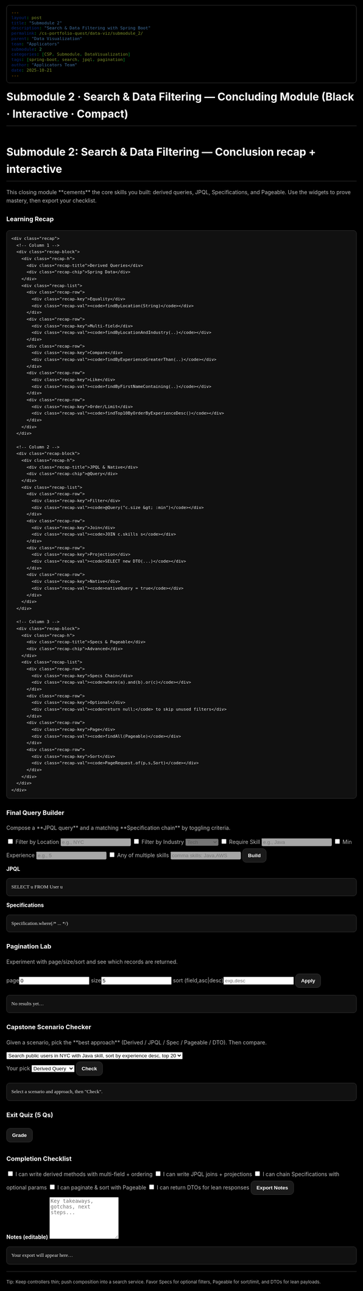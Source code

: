 ```yaml
---
layout: post
title: "Submodule 2"
description: "Search & Data Filtering with Spring Boot"
permalink: /cs-portfolio-quest/data-viz/submodule_2/
parent: "Data Visualization"
team: "Applicators"
submodule: 2
categories: [CSP, Submodule, DataVisualization]
tags: [spring-boot, search, jpql, pagination]
author: "Applicators Team"
date: 2025-10-21
---
```


# Submodule 2 · Search & Data Filtering — **Concluding Module (Black · Interactive · Compact)**


<head>
<meta charset="UTF-8"/>
<meta name="viewport" content="width=device-width, initial-scale=1.0"/>
<title>Submodule 2: Search & Data Filtering — Conclusion</title>
<style>
:root{
  --bg:#000;--text:#fff;--muted:#bbb;--muted-2:#888;--border:#333;--panel:#0b0b0b;--panel-2:#111;--accent:#ddd;--accent-2:#aaa;
}
*{box-sizing:border-box} html,body{height:100%}
body{
  font-family:-apple-system,BlinkMacSystemFont,'Segoe UI',Roboto,'Helvetica Neue',Arial,sans-serif;
  background:var(--bg);color:var(--text);max-width:1200px;margin:0 auto;padding:20px;line-height:1.6;
}
.container{padding:28px 0}
h1{color:var(--text);border-bottom:1px solid var(--border);padding-bottom:8px;margin:0 0 18px}
h2,h3{color:var(--text);margin-top:24px}
p,li,label,small{color:var(--muted)}
a{color:var(--accent);text-decoration:none} a:hover{text-decoration:underline}

.card,.panel,.out{
  background:transparent;border:1px solid var(--border);border-radius:10px;padding:14px;margin:12px 0;color:var(--text)
}
.rule{border:none;border-top:1px solid var(--border);margin:18px 0}
.out{white-space:pre-wrap;font-family:ui-monospace,SFMono-Regular,Consolas}
pre{background:var(--panel-2);border:1px solid var(--border);border-radius:8px;padding:12px;overflow:auto;color:#eee;font-size:13px}
code{font-family:'Courier New',Consolas,monospace;background:var(--panel);border:1px solid var(--border);border-radius:4px;padding:1px 5px;color:#eee}

input,textarea,select{
  width:100%;padding:10px;border:1px solid var(--border);border-radius:10px;background:var(--panel-2);color:var(--text);
  font-family:ui-monospace,SFMono-Regular,Consolas;font-size:13px;margin:8px 0;
}
textarea{min-height:110px}
button{
  background:#1a1a1a;color:var(--text);border:1px solid var(--border);padding:10px 14px;border-radius:10px;cursor:pointer;font-weight:700;margin:6px 6px 6px 0
}
button:hover{transform:translateY(-1px);border-color:var(--accent-2)}

.grid{display:grid;gap:12px}
.grid-2{grid-template-columns:repeat(2,minmax(0,1fr))}
.grid-3{grid-template-columns:repeat(3,minmax(0,1fr))}
@media (max-width: 920px){ .grid-3{grid-template-columns:repeat(2,minmax(0,1fr))} }
@media (max-width: 640px){ .grid-2,.grid-3{grid-template-columns:1fr} }

.badge{display:inline-block;border:1px solid var(--border);border-radius:999px;padding:2px 8px;color:#aaa;font-size:11px;margin-left:6px}
.pill{display:inline-block;padding:3px 8px;border-radius:999px;border:1px solid var(--border)}
.ok{border-color:#3f3;color:#3f3} .warn{border-color:#ffa500;color:#ffa500} .err{border-color:#f55;color:#f55}

.table{width:100%;border-collapse:collapse}
.table th,.table td{border:1px solid var(--border);padding:10px;text-align:left;color:#bbb}
.table th{color:#fff}

.quiz .opt{border:1px solid var(--border);border-radius:10px;padding:10px;margin:6px 0;cursor:pointer;color:#bbb}
.quiz .opt.sel{border-color:#aaa;color:#fff} .quiz .opt.good{border-color:#3f3} .quiz .opt.bad{border-color:#f55}

/* ---------- FIXED LEARNING RECAP LAYOUT ---------- */
.recap{
  display:grid;gap:12px;
  grid-template-columns:repeat(3,minmax(0,1fr));
}
@media (max-width: 920px){ .recap{grid-template-columns:repeat(2,minmax(0,1fr))} }
@media (max-width: 640px){ .recap{grid-template-columns:1fr} }

.recap-block{
  border:1px solid var(--border);border-radius:10px;background:transparent;padding:14px
}
.recap-h{
  display:flex;align-items:center;justify-content:space-between;margin-bottom:8px
}
.recap-title{font-weight:800;letter-spacing:.2px}
.recap-chip{font-size:11px;color:#aaa;border:1px solid var(--border);border-radius:999px;padding:2px 8px}
.recap-list{
  display:grid;gap:8px;margin-top:6px
}
.recap-row{
  display:grid;grid-template-columns:140px 1fr;gap:10px;align-items:start
}
.recap-key{color:#aaa}
.recap-val code{display:inline-block}

/* Small helper text */
.note{font-size:12px;color:#888}
</style>
</head>
<body>
<div class="container">
  <h1> Submodule 2: Search & Data Filtering — Conclusion <span class="badge">recap + interactive</span></h1>
  <p>This closing module **cements** the core skills you built: derived queries, JPQL, Specifications, and Pageable. Use the widgets to prove mastery, then export your checklist.</p>

  <!-- LEARNING RECAP (CLEAN, NON-OVERLAPPING) -->
  <section class="card">
    <h3> Learning Recap</h3>

    <div class="recap">
      <!-- Column 1 -->
      <div class="recap-block">
        <div class="recap-h">
          <div class="recap-title">Derived Queries</div>
          <div class="recap-chip">Spring Data</div>
        </div>
        <div class="recap-list">
          <div class="recap-row">
            <div class="recap-key">Equality</div>
            <div class="recap-val"><code>findByLocation(String)</code></div>
          </div>
          <div class="recap-row">
            <div class="recap-key">Multi-field</div>
            <div class="recap-val"><code>findByLocationAndIndustry(..)</code></div>
          </div>
          <div class="recap-row">
            <div class="recap-key">Compare</div>
            <div class="recap-val"><code>findByExperienceGreaterThan(..)</code></div>
          </div>
          <div class="recap-row">
            <div class="recap-key">Like</div>
            <div class="recap-val"><code>findByFirstNameContaining(..)</code></div>
          </div>
          <div class="recap-row">
            <div class="recap-key">Order/Limit</div>
            <div class="recap-val"><code>findTop10ByOrderByExperienceDesc()</code></div>
          </div>
        </div>
      </div>

      <!-- Column 2 -->
      <div class="recap-block">
        <div class="recap-h">
          <div class="recap-title">JPQL & Native</div>
          <div class="recap-chip">@Query</div>
        </div>
        <div class="recap-list">
          <div class="recap-row">
            <div class="recap-key">Filter</div>
            <div class="recap-val"><code>@Query("c.size &gt; :min")</code></div>
          </div>
          <div class="recap-row">
            <div class="recap-key">Join</div>
            <div class="recap-val"><code>JOIN c.skills s</code></div>
          </div>
          <div class="recap-row">
            <div class="recap-key">Projection</div>
            <div class="recap-val"><code>SELECT new DTO(...)</code></div>
          </div>
          <div class="recap-row">
            <div class="recap-key">Native</div>
            <div class="recap-val"><code>nativeQuery = true</code></div>
          </div>
        </div>
      </div>

      <!-- Column 3 -->
      <div class="recap-block">
        <div class="recap-h">
          <div class="recap-title">Specs & Pageable</div>
          <div class="recap-chip">Advanced</div>
        </div>
        <div class="recap-list">
          <div class="recap-row">
            <div class="recap-key">Specs Chain</div>
            <div class="recap-val"><code>where(a).and(b).or(c)</code></div>
          </div>
          <div class="recap-row">
            <div class="recap-key">Optional</div>
            <div class="recap-val"><code>return null;</code> to skip unused filters</div>
          </div>
          <div class="recap-row">
            <div class="recap-key">Page</div>
            <div class="recap-val"><code>findAll(Pageable)</code></div>
          </div>
          <div class="recap-row">
            <div class="recap-key">Sort</div>
            <div class="recap-val"><code>PageRequest.of(p,s,Sort)</code></div>
          </div>
        </div>
      </div>
    </div>
  </section>

  <!-- INTERACTIVE 1: FINAL QUERY BUILDER -->
  <section class="card">
    <h3> Final Query Builder</h3>
    <p>Compose a **JPQL query** and a matching **Specification chain** by toggling criteria.</p>
    <div class="grid grid-2">
      <div class="panel">
        <label><input type="checkbox" id="qLoc"/> Filter by Location</label>
        <input id="vLoc" placeholder="e.g., NYC" disabled/>
        <label><input type="checkbox" id="qInd"/> Filter by Industry</label>
        <select id="vInd" disabled>
          <option>Tech</option><option>Finance</option><option>Healthcare</option><option>Education</option>
        </select>
        <label><input type="checkbox" id="qSkill"/> Require Skill</label>
        <input id="vSkill" placeholder="e.g., Java" disabled/>
        <label><input type="checkbox" id="qMinExp"/> Min Experience</label>
        <input id="vMinExp" type="number" min="0" placeholder="e.g., 5" disabled/>
        <label><input type="checkbox" id="qAny"/> Any of multiple skills</label>
        <input id="vAny" placeholder="comma skills: Java,AWS" disabled/>
        <button onclick="buildFinalQuery()">Build</button>
      </div>
      <div class="panel">
        <strong>JPQL</strong>
        <pre id="jpqlOut" class="out">SELECT u FROM User u</pre>
        <strong>Specifications</strong>
        <pre id="specOut" class="out">Specification.where(/* ... */)</pre>
      </div>
    </div>
  </section>

  <!-- INTERACTIVE 2: PAGINATION LAB -->
  <section class="card">
    <h3> Pagination Lab</h3>
    <p>Experiment with page/size/sort and see which records are returned.</p>
    <div class="grid grid-2">
      <div class="panel">
        <label>page</label><input id="pg" type="number" min="0" value="0"/>
        <label>size</label><input id="sz" type="number" min="1" value="5"/>
        <label>sort (field,asc|desc)</label><input id="sort" placeholder="exp,desc"/>
        <button onclick="runPaging()">Apply</button>
      </div>
      <div class="panel">
        <pre id="pageOut" class="out">No results yet…</pre>
      </div>
    </div>
  </section>

  <!-- INTERACTIVE 3: CAPSTONE SCENARIO CHECKER -->
  <section class="card">
    <h3> Capstone Scenario Checker</h3>
    <p>Given a scenario, pick the **best approach** (Derived / JPQL / Spec / Pageable / DTO). Then compare.</p>
    <div class="panel">
      <select id="scenarioSel">
        <option value="1">Search public users in NYC with Java skill, sort by experience desc, top 20</option>
        <option value="2">Companies with any of {Kubernetes, AWS} skill tags and size > 500</option>
        <option value="3">Free-text name contains 'son' & experience ≥ 7 (composable filters)</option>
      </select>
      <div class="grid grid-2">
        <div>
          <label>Your pick</label>
          <select id="approach">
            <option>Derived Query</option>
            <option>JPQL</option>
            <option>Specifications</option>
            <option>Pageable</option>
            <option>DTO Projection</option>
          </select>
          <button onclick="scoreScenario()">Check</button>
        </div>
        <div>
          <pre id="scenarioOut" class="out">Select a scenario and approach, then "Check".</pre>
        </div>
      </div>
    </div>
  </section>

  <!-- INTERACTIVE 4: EXIT QUIZ -->
  <section class="card">
    <h3> Exit Quiz (5 Qs)</h3>
    <div id="qBox" class="quiz"></div>
    <button onclick="grade()">Grade</button>
    <div id="qScore" style="margin-top:8px"></div>
  </section>

  <!-- INTERACTIVE 5: DONE/CHECKLIST + EXPORT -->
  <section class="card">
    <h3> Completion Checklist</h3>
    <div class="grid grid-2">
      <div class="panel">
        <label><input type="checkbox" class="ck" value="derived"/> I can write derived methods with multi-field + ordering</label>
        <label><input type="checkbox" class="ck" value="jpql"/> I can write JPQL joins + projections</label>
        <label><input type="checkbox" class="ck" value="spec"/> I can chain Specifications with optional params</label>
        <label><input type="checkbox" class="ck" value="pageable"/> I can paginate & sort with Pageable</label>
        <label><input type="checkbox" class="ck" value="dto"/> I can return DTOs for lean responses</label>
        <button onclick="exportNotes()">Export Notes</button>
      </div>
      <div class="panel">
        <strong>Notes (editable)</strong>
        <textarea id="notes" placeholder="Key takeaways, gotchas, next steps..."></textarea>
        <pre id="exportOut" class="out">Your export will appear here…</pre>
      </div>
    </div>
  </section>

  <hr class="rule"/>
  <small class="note">Tip: Keep controllers thin; push composition into a search service. Favor Specs for optional filters, Pageable for sort/limit, and DTOs for lean payloads.</small>
</div>

<script>
// ---------- Helpers ----------
const $ = id => document.getElementById(id);

// ---------- Query Builder Finals ----------
['qLoc','qInd','qSkill','qMinExp','qAny'].forEach(id=>{
  $(id).onchange = () => {
    if(id==='qLoc')   $('vLoc').disabled   = !$(id).checked;
    if(id==='qInd')   $('vInd').disabled   = !$(id).checked;
    if(id==='qSkill') $('vSkill').disabled = !$(id).checked;
    if(id==='qMinExp')$('vMinExp').disabled= !$(id).checked;
    if(id==='qAny')   $('vAny').disabled   = !$(id).checked;
  };
});

function buildFinalQuery(){
  const parts=[], spec=[];
  const params = {};
  if($('qLoc').checked && $('vLoc').value.trim()){
    parts.push('u.location = :location'); spec.push('hasLocation(location)');
    params.location = $('vLoc').value.trim();
  }
  if($('qInd').checked){
    parts.push('u.industry = :industry'); spec.push('hasIndustry(industry)');
    params.industry = $('vInd').value;
  }
  if($('qSkill').checked && $('vSkill').value.trim()){
    parts.push(':skill MEMBER OF u.skills'); spec.push('hasSkill(skill)');
    params.skill = $('vSkill').value.trim();
  }
  if($('qMinExp').checked && $('vMinExp').value){
    parts.push('u.experience >= :minExperience'); spec.push('hasMinExperience(minExperience)');
    params.minExperience = Number($('vMinExp').value);
  }
  if($('qAny').checked && $('vAny').value.trim()){
    parts.push('EXISTS (SELECT s FROM u.skills s WHERE s IN :anySkills)'); spec.push('hasAnySkills(anySkills)');
    params.anySkills = $('vAny').value.split(',').map(s=>s.trim()).filter(Boolean);
  }

  const jpql = parts.length ? `SELECT u FROM User u WHERE ${parts.join(' AND ')}` : 'SELECT u FROM User u';
  const sc = spec.length ? `Specification.where(${spec[0]})${spec.slice(1).map(x=>' .and('+x+')').join('')}` : 'Specification.where(null)';
  $('jpqlOut').textContent = jpql + '\n\nParams: ' + JSON.stringify(params, null, 2);
  $('specOut').textContent = sc;
}

// ---------- Pagination Lab ----------
let sample = [
  {id:1, first:'Alice', exp:5,  loc:'NYC'},
  {id:2, first:'Bob',   exp:3,  loc:'SF'},
  {id:3, first:'Carol', exp:8,  loc:'NYC'},
  {id:4, first:'Dave',  exp:2,  loc:'Austin'},
  {id:5, first:'Eve',   exp:6,  loc:'SF'},
  {id:6, first:'Frank', exp:10, loc:'Boston'},
  {id:7, first:'Grace', exp:4,  loc:'NYC'},
  {id:8, first:'Henry', exp:7,  loc:'Seattle'},
  {id:9, first:'Ivy',   exp:1,  loc:'NYC'},
  {id:10,first:'Jack',  exp:9,  loc:'LA'}
];

function runPaging(){
  let page = Math.max(0, parseInt($('pg').value||0));
  let size = Math.max(1, parseInt($('sz').value||5));
  let sort = ($('sort').value||'').trim();

  let data = [...sample];
  if(sort){
    const [field,dirRaw] = sort.split(','); const dir = (dirRaw||'asc').toLowerCase();
    data.sort((a,b)=> ((a[field] > b[field]) - (a[field] < b[field])) * (dir==='desc'?-1:1));
  }

  const total = data.length, totalPages = Math.ceil(total/size);
  page = Math.min(page, Math.max(totalPages-1,0));
  const start = page*size, end = start+size;
  const rows = data.slice(start,end);

  $('pageOut').textContent =
    `page=${page}, size=${size}, sort=${sort||'(none)'}\n`+
    `total=${total}, totalPages=${totalPages}\n\n`+
    (rows.map(r=>`${r.id}. ${r.first} — exp:${r.exp}, loc:${r.loc}`).join('\n') || 'No data');
}

// ---------- Scenario Checker ----------
function scenarioAnswer(id){
  switch(id){
    case '1': return ['Specifications','Pageable','DTO Projection']; // filters + sort + topN
    case '2': return ['JPQL','Specifications']; // ANY skill + size>500
    case '3': return ['Specifications']; // contains + >=, composable
    default: return [];
  }
}
function scoreScenario(){
  const sel=$('scenarioSel').value;
  const pick=$('approach').value;
  const good = scenarioAnswer(sel).includes(pick);
  const extra = scenarioAnswer(sel).join(' + ');
  $('scenarioOut').textContent = (good? ' Good choice.' : ' Prefer a different tool.')+
    `\nRecommended: ${extra}\n`+
    (sel==='1' ? 'Specs for filters, Pageable for sort/limit, DTO for lean payload.' :
     sel==='2' ? 'Use JPQL JOIN or Specs (MEMBER OF) + size predicate.' :
     'Specs chain: name contains + exp ≥ threshold.');
}

// ---------- Exit Quiz ----------
const quiz=[
  {q:'Which is best for optional, combinable filters?', opts:['Derived query','JPQL','Specifications','Native SQL'], a:2},
  {q:'What does returning DTOs primarily improve?', opts:['Security','Performance (payload)','Authentication','Transactions'], a:1},
  {q:'To sort + limit results you should use…', opts:['Specifications only','Pageable','@Transactional','@OrderBy only'], a:1},
  {q:'A query "name contains x AND experience >= y" maps cleanly to…', opts:['Derived only','JPQL only','Specifications chain','Native SQL only'], a:2},
  {q:'MEMBER OF in JPQL is used to…', opts:['Check collection membership','Encrypt params','Paginate results','Create indexes'], a:0}
];
const picks={};
function renderQuiz(){
  const box=$('qBox'); box.innerHTML='';
  quiz.forEach((it,i)=>{
    const wrap=document.createElement('div');
    wrap.innerHTML=`<div style="margin:6px 0"><strong>Q${i+1}.</strong> ${it.q}</div>`;
    it.opts.forEach((o,oi)=>{
      const el=document.createElement('div'); el.className='opt'; el.textContent=o; el.dataset.i=i; el.dataset.oi=oi;
      el.onclick=()=>{picks[i]=oi; box.querySelectorAll(\`.opt[data-i="\${i}"]\`).forEach(x=>x.classList.remove('sel')); el.classList.add('sel');};
      wrap.appendChild(el);
    });
    box.appendChild(wrap);
  });
}
function grade(){
  let s=0;
  document.querySelectorAll('.opt').forEach(el=>el.classList.remove('good','bad'));
  quiz.forEach((it,i)=>{
    const pick=picks[i];
    const opts=[...document.querySelectorAll(\`.opt[data-i="\${i}"]\`)];
    opts[it.a].classList.add('good');
    if(pick===it.a) s++; else if(pick!=null) opts[pick].classList.add('bad');
  });
  $('qScore').textContent=`Score: ${s}/${quiz.length}`;
}

// ---------- Export Notes ----------
function exportNotes(){
  const checks=[...document.querySelectorAll('.ck')].filter(x=>x.checked).map(x=>x.value);
  const obj={
    time:new Date().toISOString(),
    mastery:checks,
    jpql:$('jpqlOut').textContent,
    spec:$('specOut').textContent,
    paging: $('pageOut').textContent,
    scenario: $('scenarioOut').textContent,
    notes: $('notes').value
  };
  $('exportOut').textContent = JSON.stringify(obj,null,2);
}

// Init
renderQuiz();
</script>
</body>